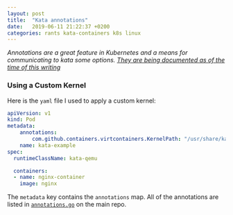 ```yaml
---
layout: post
title:  "Kata annotations"
date:   2019-06-11 21:22:37 +0200
categories: rants kata-containers k8s linux
---
```


_Annotations are a great feature in Kubernetes and a means for communicating to kata some options. [They are being documented as of the time of this writing](https://github.com/kata-containers/documentation/issues/486)_

### Using a Custom Kernel
Here is the `yaml` file I used to apply a custom kernel:

```yaml
apiVersion: v1
kind: Pod
metadata:
    annotations:
        com.github.containers.virtcontainers.KernelPath: "/usr/share/kata-containers/vmlinuz-4.19.31-40"
    name: kata-example
spec:
  runtimeClassName: kata-qemu

  containers:
  - name: nginx-container
    image: nginx
```

The `metadata` key contains the `annotations` map. All of the annotations are listed in [`annotations.go`](https://github.com/kata-containers/runtime/blob/master/virtcontainers/pkg/annotations/annotations.go) on the main repo.